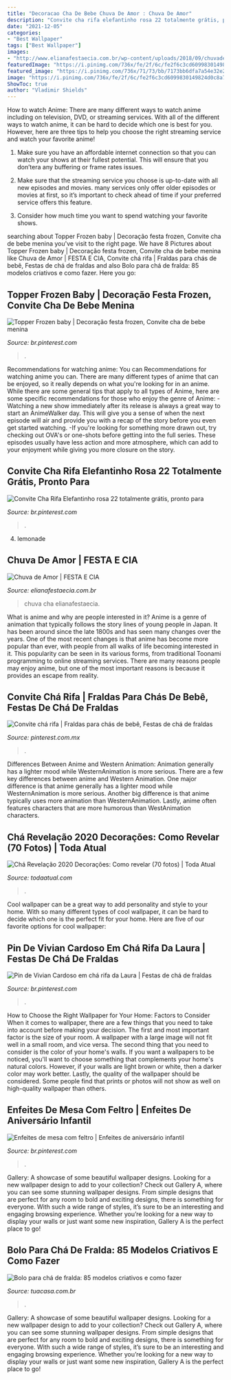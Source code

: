 ```yaml
---
title: "Decoracao Cha De Bebe Chuva De Amor : Chuva De Amor"
description: "Convite cha rifa elefantinho rosa 22 totalmente grátis, pronto para"
date: "2021-12-05"
categories:
- "Best Wallpaper"
tags: ["Best Wallpaper"]
images:
- "http://www.elianafestaecia.com.br/wp-content/uploads/2018/09/chuvadeamor_001-1204x800.jpg"
featuredImage: "https://i.pinimg.com/736x/fe/2f/6c/fe2f6c3cd6099830149824d0c8a76f95.jpg"
featured_image: "https://i.pinimg.com/736x/71/73/bb/7173bb6dfa7a54e32e2de34babe86af6.jpg"
image: "https://i.pinimg.com/736x/fe/2f/6c/fe2f6c3cd6099830149824d0c8a76f95.jpg"
ShowToc: true
author: "Vladimir Shields"
---
```



How to watch Anime: There are many different ways to watch anime including on television, DVD, or streaming services.
With all of the different ways to watch anime, it can be hard to decide which one is best for you. However, here are three tips to help you choose the right streaming service and watch your favorite anime!
1. Make sure you have an affordable internet connection so that you can watch your shows at their fullest potential. This will ensure that you don’tera any buffering or frame rates issues.

2. Make sure that the streaming service you choose is up-to-date with all new episodes and movies. many services only offer older episodes or movies at first, so it’s important to check ahead of time if your preferred service offers this feature.

3. Consider how much time you want to spend watching your favorite shows.

	

		
searching about Topper Frozen baby | Decoração festa frozen, Convite cha de bebe menina you've visit to the right page. We have 8 Pictures about Topper Frozen baby | Decoração festa frozen, Convite cha de bebe menina like Chuva de Amor | FESTA E CIA, Convite chá rifa | Fraldas para chás de bebê, Festas de chá de fraldas and also Bolo para chá de fralda: 85 modelos criativos e como fazer. Here you go:
		
    
## Topper Frozen Baby | Decoração Festa Frozen, Convite Cha De Bebe Menina

<img loading=lazy src="https://i.pinimg.com/736x/71/73/bb/7173bb6dfa7a54e32e2de34babe86af6.jpg" onerror="this.onerror=null;this.src='https://tse4.mm.bing.net/th?id=OIP.kzQxRPY0ilBHbNkF8PEldwHaKx&amp;pid=15.1';" alt="Topper Frozen baby | Decoração festa frozen, Convite cha de bebe menina">

_Source: br.pinterest.com_

>. 

	

Recommendations for watching anime: You can
Recommendations for watching anime you can. There are many different types of anime that can be enjoyed, so it really depends on what you're looking for in an anime. While there are some general tips that apply to all types of Anime, here are some specific recommendations for those who enjoy the genre of Anime: 
-Watching a new show immediately after its release is always a great way to start an AnimeWalker day. This will give you a sense of when the next episode will air and provide you with a recap of the story before you even get started watching. 
-If you're looking for something more drawn out, try checking out OVA's or one-shots before getting into the full series. These episodes usually have less action and more atmosphere, which can add to your enjoyment while giving you more closure on the story.

    
## Convite Cha Rifa Elefantinho Rosa 22 Totalmente Grátis, Pronto Para

<img loading=lazy src="https://i.pinimg.com/736x/ef/1f/d3/ef1fd382bff544fd9f78af231a8a8928.jpg" onerror="this.onerror=null;this.src='https://tse4.mm.bing.net/th?id=OIP.De7Tf24-_dIWdgg3noRP4wHaNK&amp;pid=15.1';" alt="Convite Cha Rifa Elefantinho rosa 22 totalmente grátis, pronto para">

_Source: br.pinterest.com_

>. 

	

4. lemonade 

    
## Chuva De Amor | FESTA E CIA

<img loading=lazy src="http://www.elianafestaecia.com.br/wp-content/uploads/2018/09/chuvadeamor_001-1204x800.jpg" onerror="this.onerror=null;this.src='https://tse2.mm.bing.net/th?id=OIP.JR1rlamkSPKFYTFnJVnY8QHaE6&amp;pid=15.1';" alt="Chuva de Amor | FESTA E CIA">

_Source: elianafestaecia.com.br_

>chuva cha elianafestaecia. 

	

What is anime and why are people interested in it?
Anime is a genre of animation that typically follows the story lines of young people in Japan. It has been around since the late 1800s and has seen many changes over the years. One of the most recent changes is that anime has become more popular than ever, with people from all walks of life becoming interested in it. This popularity can be seen in its various forms, from traditional Toonami programming to online streaming services. There are many reasons people may enjoy anime, but one of the most important reasons is because it provides an escape from reality.

    
## Convite Chá Rifa | Fraldas Para Chás De Bebê, Festas De Chá De Fraldas

<img loading=lazy src="https://i.pinimg.com/736x/79/be/ee/79beee46b6b2669ceae308094c66e4dd.jpg" onerror="this.onerror=null;this.src='https://tse4.mm.bing.net/th?id=OIP.0sWcX2LLQrf4irnGZQdmkAHaNa&amp;pid=15.1';" alt="Convite chá rifa | Fraldas para chás de bebê, Festas de chá de fraldas">

_Source: pinterest.com.mx_

>. 

	

Differences Between Anime and Western Animation: Animation generally has a lighter mood while WesternAnimation is more serious.
There are a few key differences between anime and Western Animation. One major difference is that anime generally has a lighter mood while WesternAnimation is more serious. Another big difference is that anime typically uses more animation than WesternAnimation. Lastly, anime often features characters that are more humorous than WestAnimation characters.

    
## Chá Revelação 2020 Decorações: Como Revelar (70 Fotos) | Toda Atual

<img loading=lazy src="https://todaatual.com/wp-content/uploads/Chá-Revelação-Simples-2019-1.jpg" onerror="this.onerror=null;this.src='https://tse3.mm.bing.net/th?id=OIP.34366oM1ujyf-AEZQrnlYgHaJ2&amp;pid=15.1';" alt="Chá Revelação 2020 Decorações: Como revelar (70 fotos) | Toda Atual">

_Source: todaatual.com_

>. 

	

Cool wallpaper can be a great way to add personality and style to your home. With so many different types of cool wallpaper, it can be hard to decide which one is the perfect fit for your home. Here are five of our favorite options for cool wallpaper: 

    
## Pin De Vivian Cardoso Em Chá Rifa Da Laura | Festas De Chá De Fraldas

<img loading=lazy src="https://i.pinimg.com/736x/fe/2f/6c/fe2f6c3cd6099830149824d0c8a76f95.jpg" onerror="this.onerror=null;this.src='https://tse1.mm.bing.net/th?id=OIP.4P2vPOEzv78iuZ3_yfOchwHaNK&amp;pid=15.1';" alt="Pin de Vivian Cardoso em chá rifa da Laura | Festas de chá de fraldas">

_Source: br.pinterest.com_

>. 

	

How to Choose the Right Wallpaper for Your Home: Factors to Consider
When it comes to wallpaper, there are a few things that you need to take into account before making your decision. The first and most important factor is the size of your room. A wallpaper with a large image will not fit well in a small room, and vice versa. 
The second thing that you need to consider is the color of your home's walls. If you want a wallpapers to be noticed, you'll want to choose something that complements your home's natural colors. However, if your walls are light brown or white, then a darker color may work better. 
Lastly, the quality of the wallpaper should be considered. Some people find that prints or photos will not show as well on high-quality wallpaper than others.

    
## Enfeites De Mesa Com Feltro | Enfeites De Aniversário Infantil

<img loading=lazy src="https://i.pinimg.com/736x/57/d8/93/57d89381f7f38e6c01e7db084c68ddde.jpg" onerror="this.onerror=null;this.src='https://tse3.mm.bing.net/th?id=OIP.-6334qBDX7pZUPz_uu4KFQHaIi&amp;pid=15.1';" alt="Enfeites de mesa com feltro | Enfeites de aniversário infantil">

_Source: br.pinterest.com_

>. 

	

Gallery: A showcase of some beautiful wallpaper designs.
Looking for a new wallpaper design to add to your collection? Check out Gallery A, where you can see some stunning wallpaper designs. From simple designs that are perfect for any room to bold and exciting designs, there is something for everyone. With such a wide range of styles, it’s sure to be an interesting and engaging browsing experience. Whether you’re looking for a new way to display your walls or just want some new inspiration, Gallery A is the perfect place to go!





	
	
    
## Bolo Para Chá De Fralda: 85 Modelos Criativos E Como Fazer

<img loading=lazy src="https://www.tuacasa.com.br/wp-content/uploads/2020/01/bolo-para-cha-de-fralda-18.jpg" onerror="this.onerror=null;this.src='https://tse1.mm.bing.net/th?id=OIP.NgG8OXI7ixteazUUlnXYCQHaIO&amp;pid=15.1';" alt="Bolo para chá de fralda: 85 modelos criativos e como fazer">

_Source: tuacasa.com.br_

>. 

	

Gallery: A showcase of some beautiful wallpaper designs.
Looking for a new wallpaper design to add to your collection? Check out Gallery A, where you can see some stunning wallpaper designs. From simple designs that are perfect for any room to bold and exciting designs, there is something for everyone. With such a wide range of styles, it’s sure to be an interesting and engaging browsing experience. Whether you’re looking for a new way to display your walls or just want some new inspiration, Gallery A is the perfect place to go!





	
	
